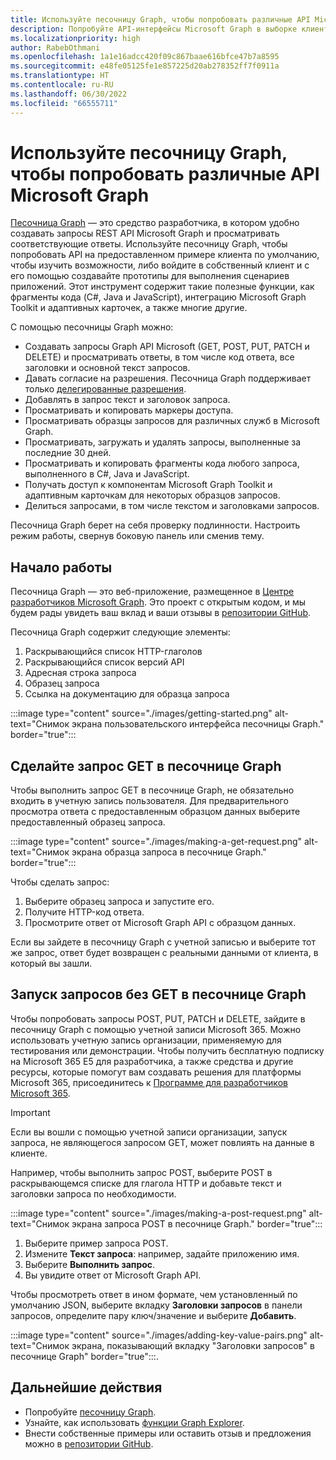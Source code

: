 ```yaml
---
title: Используйте песочницу Graph, чтобы попробовать различные API Microsoft Graph
description: Попробуйте API-интерфейсы Microsoft Graph в выборке клиента по умолчанию, чтобы изучить возможности, или войдите в свой клиент и используйте его в качестве инструмента прототипирования для выполнения сценариев приложений.
ms.localizationpriority: high
author: RabebOthmani
ms.openlocfilehash: 1a1e16adcc420f09c867baae616bfce47b7a8595
ms.sourcegitcommit: e48fe05125fe1e857225d20ab278352ff7f0911a
ms.translationtype: HT
ms.contentlocale: ru-RU
ms.lasthandoff: 06/30/2022
ms.locfileid: "66555711"
---
```

# <a name="use-graph-explorer-to-try-microsoft-graph-apis"></a>Используйте песочницу Graph, чтобы попробовать различные API Microsoft Graph

[Песочница Graph](https://developer.microsoft.com/graph/graph-explorer/) — это средство разработчика, в котором удобно создавать запросы REST API Microsoft Graph и просматривать соответствующие ответы. Используйте песочницу Graph, чтобы попробовать API на предоставленном примере клиента по умолчанию, чтобы изучить возможности, либо войдите в собственный клиент и с его помощью создавайте прототипы для выполнения сценариев приложений. Этот инструмент содержит такие полезные функции, как фрагменты кода (C#, Java и JavaScript), интеграцию Microsoft Graph Toolkit и адаптивных карточек, а также многие другие.

С помощью песочницы Graph можно:

- Создавать запросы Graph API Microsoft (GET, POST, PUT, PATCH и DELETE) и просматривать ответы, в том числе код ответа, все заголовки и основной текст запросов.
- Давать согласие на разрешения. Песочница Graph поддерживает только [делегированные разрешения](/graph/auth/auth-concepts#delegated-and-application-permissions).
- Добавлять в запрос текст и заголовок запроса.
- Просматривать и копировать маркеры доступа.
- Просматривать образцы запросов для различных служб в Microsoft Graph.
- Просматривать, загружать и удалять запросы, выполненные за последние 30 дней.
- Просматривать и копировать фрагменты кода любого запроса, выполненного в C#, Java и JavaScript.
- Получать доступ к компонентам Microsoft Graph Toolkit и адаптивным карточкам для некоторых образцов запросов.
- Делиться запросами, в том числе текстом и заголовками запросов.

Песочница Graph берет на себя проверку подлинности. Настроить режим работы, свернув боковую панель или сменив тему.

## <a name="get-started"></a>Начало работы

Песочница Graph — это веб-приложение, размещенное в [Центре разработчиков Microsoft Graph](https://developer.microsoft.com/en-us/graph). Это проект с открытым кодом, и мы будем рады увидеть ваш вклад и ваши отзывы в [репозитории GitHub](https://github.com/microsoftgraph/microsoft-graph-explorer-v4).

Песочница Graph содержит следующие элементы:

1. Раскрывающийся список HTTP-глаголов
2. Раскрывающийся список версий API
3. Адресная строка запроса
4. Образец запроса
5. Ссылка на документацию для образца запроса

:::image type="content" source="./images/getting-started.png" alt-text="Снимок экрана пользовательского интерфейса песочницы Graph." border="true":::

## <a name="make-a-get-request-in-graph-explorer"></a>Сделайте запрос GET в песочнице Graph

Чтобы выполнить запрос GET в песочнице Graph, не обязательно входить в учетную запись пользователя. Для предварительного просмотра ответа с предоставленным образцом данных выберите предоставленный образец запроса. 

:::image type="content" source="./images/making-a-get-request.png" alt-text="Снимок экрана образца запроса в песочнице Graph." border="true":::

Чтобы сделать запрос:

1. Выберите образец запроса и запустите его.
2. Получите HTTP-код ответа.
3. Просмотрите ответ от Microsoft Graph API с образцом данных.

Если вы зайдете в песочницу Graph с учетной записью и выберите тот же запрос, ответ будет возвращен с реальными данными от клиента, в который вы зашли.

## <a name="run-non-get-requests-in-graph-explorer"></a>Запуск запросов без GET в песочнице Graph

Чтобы попробовать запросы POST, PUT, PATCH и DELETE, зайдите в песочницу Graph с помощью учетной записи Microsoft 365. Можно использовать учетную запись организации, применяемую для тестирования или демонстрации. Чтобы получить бесплатную подписку на Microsoft 365 E5 для разработчика, а также средства и другие ресурсы, которые помогут вам создавать решения для платформы Microsoft 365, присоединитесь к [Программе для разработчиков Microsoft 365](https://developer.microsoft.com/microsoft-365/dev-program). 

>[!IMPORTANT]
>Если вы вошли с помощью учетной записи организации, запуск запроса, не являющегося запросом GET, может повлиять на данные в клиенте.

Например, чтобы выполнить запрос POST, выберите POST в раскрывающемся списке для глагола HTTP и добавьте текст и заголовки запроса по необходимости.

:::image type="content" source="./images/making-a-post-request.png" alt-text="Снимок экрана запроса POST в песочнице Graph." border="true":::

1. Выберите пример запроса POST.
2. Измените **Текст запроса**: например, задайте приложению имя.
3. Выберите **Выполнить запрос**.
4. Вы увидите ответ от Microsoft Graph API.

Чтобы просмотреть ответ в ином формате, чем установленный по умолчанию JSON, выберите вкладку **Заголовки запросов** в панели запросов, определите пару ключ/значение и выберите **Добавить**.

:::image type="content" source="./images/adding-key-value-pairs.png" alt-text="Снимок экрана, показывающий вкладку &quot;Заголовки запросов&quot; в песочнице Graph" border="true":::.

## <a name="next-steps"></a>Дальнейшие действия

- Попробуйте [песочницу Graph](https://developer.microsoft.com/graph/graph-explorer/).
- Узнайте, как использовать [функции Graph Explorer](./graph-explorer-features.md).
- Внести собственные примеры или оставить отзыв и предложения можно в [репозитории GitHub](https://github.com/microsoftgraph/microsoft-graph-explorer-v4/issues/new/choose).
